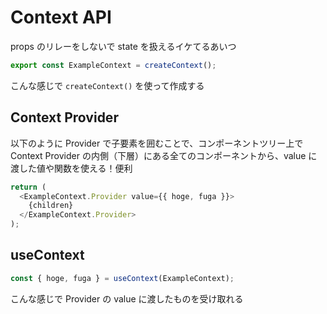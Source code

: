 # Context API

props のリレーをしないで state を扱えるイケてるあいつ

```Javascript
export const ExampleContext = createContext();
```

こんな感じで `createContext()` を使って作成する

## Context Provider

以下のように Provider で子要素を囲むことで、コンポーネントツリー上で Context Provider の内側（下層）にある全てのコンポーネントから、value に渡した値や関数を使える！便利

```Javascript
return (
  <ExampleContext.Provider value={{ hoge, fuga }}>
    {children}
  </ExampleContext.Provider>
);
```

## useContext

```Javascript
const { hoge, fuga } = useContext(ExampleContext);
```

こんな感じで Provider の value に渡したものを受け取れる
